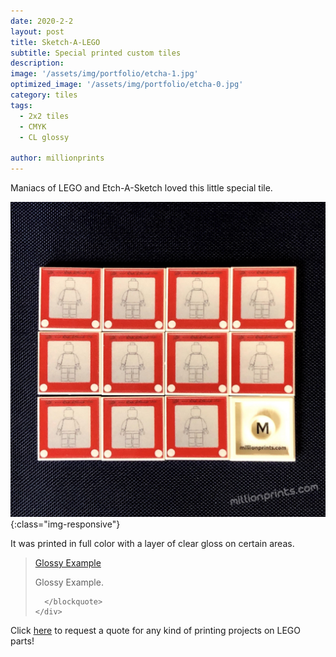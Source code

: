 ```yaml
---
date: 2020-2-2
layout: post
title: Sketch-A-LEGO
subtitle: Special printed custom tiles
description: 
image: '/assets/img/portfolio/etcha-1.jpg'
optimized_image: '/assets/img/portfolio/etcha-0.jpg'
category: tiles
tags:
  - 2x2 tiles
  - CMYK
  - CL glossy
 
author: millionprints
---
```


Maniacs of LEGO and Etch-A-Sketch loved this little special tile.

![other views](/assets/img/portfolio/etcha-2.jpg){:class="img-responsive"}

It was printed in full color with a layer of clear gloss on certain areas.


 <!-- Your embedded video player code -->
  <div class="fb-video" data-href="https://www.facebook.com/millionprints/videos/697764620821131/" data-width="500" data-show-text="false">
    <div class="fb-xfbml-parse-ignore">
      <blockquote cite="https://www.facebook.com/millionprints/videos/697764620821131/">
        <a href="https://www.facebook.com/millionprints/videos/697764620821131/">Glossy Example</a>
        <p>Glossy Example.</p>
       
      </blockquote>
    </div>
  </div>

Click [here](https://millionprints.com/contact/) to request a quote for any kind of printing projects on LEGO parts!












